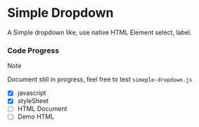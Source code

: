 # Simple Dropdown 
A Simple dropdown like, use native HTML Element select, label.

### Code Progress
> [!NOTE]
> Document still in progress, feel free to test `simeple-dropdown.js`
- [x] javascript
- [x] styleSheet
- [ ] HTML Document
- [ ] Demo HTML
